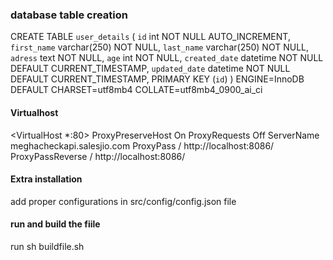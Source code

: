 ### database table creation


 CREATE TABLE `user_details` (
 `id` int NOT NULL AUTO_INCREMENT,
 `first_name` varchar(250) NOT NULL,
 `last_name` varchar(250) NOT NULL,
 `adress` text NOT NULL,
 `age` int NOT NULL,
 `created_date` datetime NOT NULL DEFAULT CURRENT_TIMESTAMP,
 `updated_date` datetime NOT NULL DEFAULT CURRENT_TIMESTAMP,
 PRIMARY KEY (`id`)
) ENGINE=InnoDB DEFAULT CHARSET=utf8mb4 COLLATE=utf8mb4_0900_ai_ci


#### Virtualhost

<VirtualHost *:80>
ProxyPreserveHost On
ProxyRequests Off
ServerName meghacheckapi.salesjio.com
ProxyPass / http://localhost:8086/
ProxyPassReverse / http://localhost:8086/
</VirtualHost>
 

#### Extra installation
add proper configurations in src/config/config.json file
#### run and build the fiile

run 
sh buildfile.sh 

    





	
